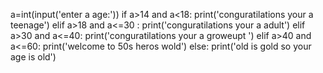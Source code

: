 a=int(input('enter a age:'))
if a>14 and a<18:
    print('conguratilations  your a teenage')
elif a>18 and a<=30 :
    print('conguratilations your a adult')
elif a>30 and a<=40:
    print('conguratilations your a groweupt ')
elif a>40 and a<=60:
    print('welcome to 50s heros wold')
else:
    print('old is gold so your age is old')
